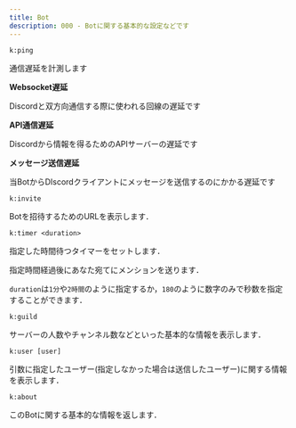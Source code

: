 ```yaml
---
title: Bot
description: 000 - Botに関する基本的な設定などです
---
```


<command 
  name="ping"
  :roles="[{name: '全員', color: 'blue'}]"
  :usages="['k:ping']">
<div>

`k:ping`

通信遅延を計測します

**Websocket遅延**

Discordと双方向通信する際に使われる回線の遅延です

**API通信遅延**

Discordから情報を得るためのAPIサーバーの遅延です

**メッセージ送信遅延**

当BotからDIscordクライアントにメッセージを送信するのにかかる遅延です 

</div>
</command>

<command 
  name="invite"
  :roles="[{name: '全員', color: 'blue'}]"
  :usages="['k:invite']">
<div>

`k:invite`

Botを招待するためのURLを表示します．

</div>
</command>

<command 
  name="timer"
  :roles="[{name: '全員', color: 'blue'}]"
  :usages="['k:timer 180', 'k:timer 5時間']">
<div>

`k:timer <duration>`

指定した時間待つタイマーをセットします．

指定時間経過後にあなた宛てにメンションを送ります．

`duration`は`1分`や`2時間`のように指定するか，`180`のように数字のみで秒数を指定することができます．

</div>
</command>

<command 
  name="guild"
  :aliases="['server']"
  :roles="[{name: 'サーバーOnly', color: 'green'}]"
  :usages="['k:guild', 'k:server']">
<div>

`k:guild`

サーバーの人数やチャンネル数などといった基本的な情報を表示します．

</div>
</command>

<command 
  name="user"
  :roles="[{name: '全員', color: 'blue'}]"
  :usages="['k:user @Someone', 'k:user']">
<div>

`k:user [user]`

引数に指定したユーザー(指定しなかった場合は送信したユーザー)に関する情報を表示します．

</div>
</command>

<command 
  name="about"
  :roles="[{name: '全員', color: 'blue'}]"
  :usages="['k:about']">
<div>

`k:about`

このBotに関する基本的な情報を返します．

</div>
</command>
